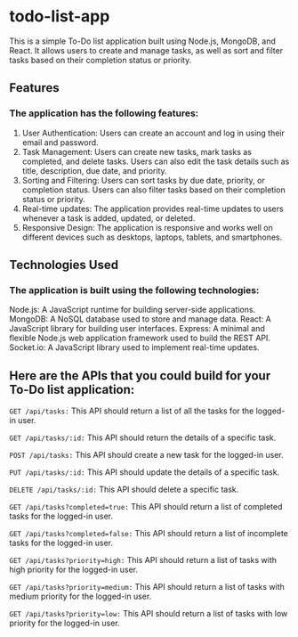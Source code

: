 # todo-list-app
This is a simple To-Do list application built using Node.js, MongoDB, and React. It allows users to create and manage tasks, as well as sort and filter tasks based on their completion status or priority.

## Features

### The application has the following features:

1. User Authentication: Users can create an account and log in using their email and password.
2. Task Management: Users can create new tasks, mark tasks as completed, and delete tasks. Users can also edit the task details such as title, description, due date, and priority.
3. Sorting and Filtering: Users can sort tasks by due date, priority, or completion status. Users can also filter tasks based on their completion status or priority.
4. Real-time updates: The application provides real-time updates to users whenever a task is added, updated, or deleted.
5. Responsive Design: The application is responsive and works well on different devices such as desktops, laptops, tablets, and smartphones.

## Technologies Used

### The application is built using the following technologies:

Node.js: A JavaScript runtime for building server-side applications.
MongoDB: A NoSQL database used to store and manage data.
React: A JavaScript library for building user interfaces.
Express: A minimal and flexible Node.js web application framework used to build the REST API.
Socket.io: A JavaScript library used to implement real-time updates.

## Here are the APIs that you could build for your To-Do list application:

`GET /api/tasks:` This API should return a list of all the tasks for the logged-in user.

`GET /api/tasks/:id:` This API should return the details of a specific task.

`POST /api/tasks:` This API should create a new task for the logged-in user.

`PUT /api/tasks/:id:` This API should update the details of a specific task.

`DELETE /api/tasks/:id:` This API should delete a specific task.

`GET /api/tasks?completed=true:` This API should return a list of completed tasks for the logged-in user.

`GET /api/tasks?completed=false:` This API should return a list of incomplete tasks for the logged-in user.

`GET /api/tasks?priority=high:` This API should return a list of tasks with high priority for the logged-in user.

`GET /api/tasks?priority=medium:` This API should return a list of tasks with medium priority for the logged-in user.

`GET /api/tasks?priority=low:` This API should return a list of tasks with low priority for the logged-in user.
